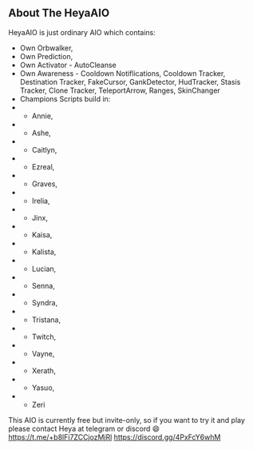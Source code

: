 ## About The HeyaAIO

HeyaAIO is just ordinary AIO which contains:
* Own Orbwalker,
* Own Prediction,
* Own Activator - AutoCleanse
* Own Awareness - Cooldown Notiflications, Cooldown Tracker, Destination Tracker, FakeCursor, GankDetector, HudTracker, Stasis Tracker, Clone Tracker, TeleportArrow, Ranges, SkinChanger
* Champions Scripts build in:
*  - Annie,
*  - Ashe,
*  - Caitlyn,
*  - Ezreal,
*  - Graves,
*  - Irelia,
*  - Jinx,
*  - Kaisa,
*  - Kalista,
*  - Lucian,
*  - Senna,
*  - Syndra,
*  - Tristana,
*  - Twitch,
*  - Vayne,
*  - Xerath,
*  - Yasuo,
*  - Zeri

This AIO is currently free but invite-only, so if you want to try it and play please contact Heya at telegram or discord :smile:
https://t.me/+b8lFi7ZCCjozMjRl 
                                                                                                                                            https://discord.gg/4PxFcY6whM
